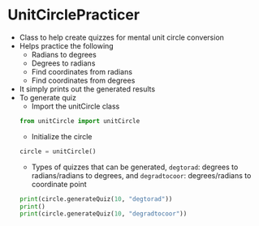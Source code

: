 # UnitCirclePracticer

- Class to help create quizzes for mental unit circle conversion
- Helps practice the following
    - Radians to degrees
    - Degrees to radians
    - Find coordinates from radians
    - Find coordinates from degrees
- It simply prints out the generated results
- To generate quiz
    - Import the unitCircle class
    ```py
    from unitCircle import unitCircle
    ```
    - Initialize the circle
    ```py
    circle = unitCircle()
    ```
    - Types of quizzes that can be generated, `degtorad`: degrees to radians/radians to degrees, and `degradtocoor`: degrees/radians to coordinate point
    ```py
    print(circle.generateQuiz(10, "degtorad"))
    print()
    print(circle.generateQuiz(10, "degradtocoor"))
    ```